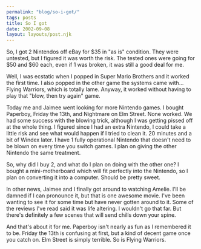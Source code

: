 ```yaml
---
permalink: "blog/so-i-got/"
tags: posts
title: So I got
date: 2002-09-08
layout: layouts/post.njk
---
```


So, I got 2 Nintendos off eBay for $35 in "as is" condition. They were untested, but I figured it was worth the risk. The tested ones were going for $50 and $60 each, even if 1 was broken, it was still a good deal for me. 

Well, I was ecstatic when I popped in Super Mario Brothers and it worked the first time. I also popped in the other game the systems came with... Flying Warriors, which is totally lame. Anyway, it worked without having to play that "blow, then try again" game. 

Today me and Jaimee went looking for more Nintendo games. I bought Paperboy, Friday the 13th, and Nightmare on Elm Street. None worked. We had some success with the blowing trick, although I was getting pissed off at the whole thing. I figured since I had an extra Nintendo, I could take a little risk and see what would happen if I tried to clean it. 20 minutes and a bit of Windex later. I have 1 fully operational Nintendo that doesn't need to be blown on every time you switch games. I plan on giving the other Nintendo the same treatment.

So, why did I buy 2, and what do I plan on doing with the other one? I bought a mini-motherboard which will fit perfectly into the Nintendo, so I plan on converting it into a computer. Should be pretty sweet. 

In other news, Jaimee and I finally got around to watching Amelie. I'll be damned if I can pronounce it, but that is one awesome movie. I've been wanting to see it for some time but have never gotten around to it. Some of the reviews I've read said it was life altering. I wouldn't go that far. But there's definitely a few scenes that will send chills down your spine. 

And that's about it for me. Paperboy isn't nearly as fun as I remembered it to be. Friday the 13th is confusing at first, but a kind of decent game once you catch on. Elm Street is simply terrible. So is Flying Warriors.
